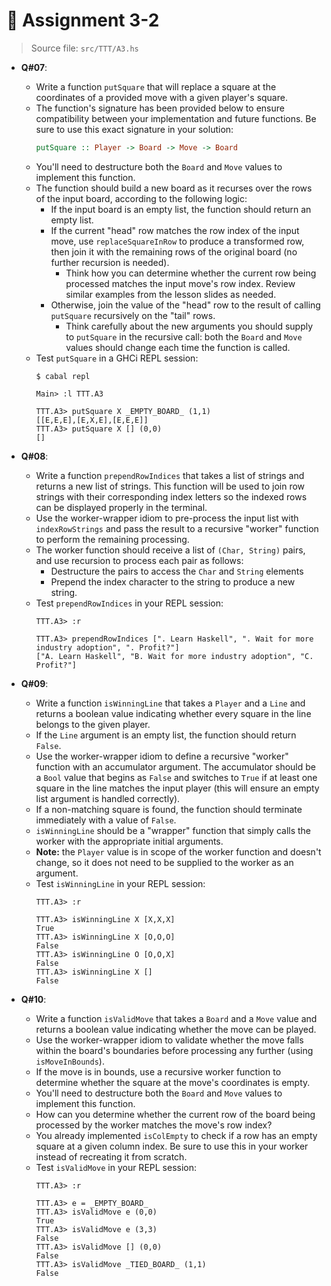 # 🥷 **Assignment 3-2**

>Source file: `src/TTT/A3.hs`

* **Q#07**:
  * Write a function `putSquare` that will replace a square at the coordinates of a provided move with a given player's square.
  * The function's signature has been provided below to ensure compatibility between your implementation and future functions. Be sure to use this exact signature in your solution:
      ```haskell
      putSquare :: Player -> Board -> Move -> Board
      ```
  * You'll need to destructure both the `Board` and `Move` values to implement this function.
  * The function should build a new board as it recurses over the rows of the input board, according to the following logic:
    * If the input board is an empty list, the function should return an empty list.
    * If the current "head" row matches the row index of the input move, use `replaceSquareInRow` to produce a transformed row, then join it with the remaining rows of the original board (no further recursion is needed).
      * Think how you can determine whether the current row being processed matches the input move's row index. Review similar examples from the lesson slides as needed.
    * Otherwise, join the value of the "head" row to the result of calling `putSquare` recursively on the "tail" rows.
      * Think carefully about the new arguments you should supply to `putSquare` in the recursive call: both the `Board` and `Move` values should change each time the function is called.
  * Test `putSquare` in a GHCi REPL session:
      ```shell
      $ cabal repl

      Main> :l TTT.A3

      TTT.A3> putSquare X _EMPTY_BOARD_ (1,1)
      [[E,E,E],[E,X,E],[E,E,E]]
      TTT.A3> putSquare X [] (0,0)
      []
      ```

* **Q#08**:
  * Write a function `prependRowIndices` that takes a list of strings and returns a new list of strings. This function will be used to join row strings with their corresponding index letters so the indexed rows can be displayed properly in the terminal.
  * Use the worker-wrapper idiom to pre-process the input list with `indexRowStrings` and pass the result to a recursive "worker" function to perform the remaining processing.
  * The worker function should receive a list of `(Char, String)` pairs, and use recursion to process each pair as follows:
    * Destructure the pairs to access the `Char` and `String` elements
    * Prepend the index character to the string to produce a new string.
  * Test `prependRowIndices` in your REPL session:
    ```shell
    TTT.A3> :r

    TTT.A3> prependRowIndices [". Learn Haskell", ". Wait for more industry adoption", ". Profit?"]
    ["A. Learn Haskell", "B. Wait for more industry adoption", "C. Profit?"]
    ```

* **Q#09**:
  * Write a function `isWinningLine` that takes a `Player` and a `Line` and returns a boolean value indicating whether every square in the line belongs to the given player.
  * If the `Line` argument is an empty list, the function should return `False`.
  * Use the worker-wrapper idiom to define a recursive "worker" function with an accumulator argument. The accumulator should be a `Bool` value that begins as `False` and switches to `True` if at least one square in the line matches the input player (this will ensure an empty list argument is handled correctly).
  * If a non-matching square is found, the function should terminate immediately with a value of `False`.
  * `isWinningLine` should be a "wrapper" function that simply calls the worker with the appropriate initial arguments.
  * **Note:** the `Player` value is in scope of the worker function and doesn't change, so it does not need to be supplied to the worker as an argument.
  * Test `isWinningLine` in your REPL session:
    ```shell
    TTT.A3> :r

    TTT.A3> isWinningLine X [X,X,X]
    True
    TTT.A3> isWinningLine X [O,O,O]
    False
    TTT.A3> isWinningLine O [O,O,X]
    False
    TTT.A3> isWinningLine X []
    False
    ```

* **Q#10**:
  * Write a function `isValidMove` that takes a `Board` and a `Move` value and returns a boolean value indicating whether the move can be played.
  * Use the worker-wrapper idiom to validate whether the move falls within the board's boundaries before processing any further (using `isMoveInBounds`).
  * If the move is in bounds, use a recursive worker function to determine whether the square at the move's coordinates is empty.
  * You'll need to destructure both the `Board` and `Move` values to implement this function.
  * How can you determine whether the current row of the board being processed by the worker matches the move's row index?
  * You already implemented `isColEmpty` to check if a row has an empty square at a given column index. Be sure to use this in your worker instead of recreating it from scratch.
  * Test `isValidMove` in your REPL session:
    ```shell
    TTT.A3> :r

    TTT.A3> e = _EMPTY_BOARD_
    TTT.A3> isValidMove e (0,0)
    True
    TTT.A3> isValidMove e (3,3)
    False
    TTT.A3> isValidMove [] (0,0)
    False
    TTT.A3> isValidMove _TIED_BOARD_ (1,1)
    False
    ```